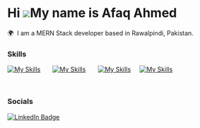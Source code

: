 Hi ![](https://user-images.githubusercontent.com/18350557/176309783-0785949b-9127-417c-8b55-ab5a4333674e.gif)My name is Afaq Ahmed
========================================================================================================================================

🌍  I am a MERN Stack developer based in Rawalpindi, Pakistan.
<br/>

### Skills

[![My Skills](https://skillicons.dev/icons?i=html,css)](https://skillicons.dev) &nbsp;&nbsp;&nbsp;&nbsp;&nbsp; [![My Skills](https://skillicons.dev/icons?i=js,cpp,cs)](https://skillicons.dev) &nbsp;&nbsp;&nbsp;&nbsp;&nbsp; [![My Skills](https://skillicons.dev/icons?i=react,nodejs,express,mongodb,firebase)](https://skillicons.dev) &nbsp;&nbsp;&nbsp;&nbsp;[![My Skills](https://skillicons.dev/icons?i=figma)](https://skillicons.dev)

<br/>

### Socials

<div id="badges">
  <a href="https://www.linkedin.com/in/afaaaq85/">
    <img src="https://img.shields.io/badge/LinkedIn-blue?style=for-the-badge&logo=linkedin&logoColor=white" alt="LinkedIn Badge"/>
  </a>
</div>

